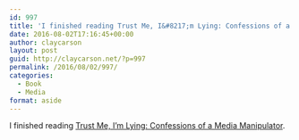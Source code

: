 ```yaml
---
id: 997
title: 'I finished reading Trust Me, I&#8217;m Lying: Confessions of a Media Manipulator'
date: 2016-08-02T17:16:45+00:00
author: claycarson
layout: post
guid: http://claycarson.net/?p=997
permalink: /2016/08/02/997/
categories:
  - Book
  - Media
format: aside
---
```

I finished reading [Trust Me, I&#8217;m Lying: Confessions of a Media Manipulator](http://amazon.com/exec/obidos/ASIN/B0074VTHH0/claycarson0c-20).<!--more-->